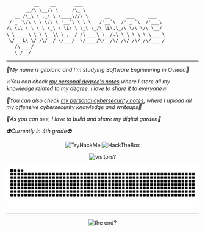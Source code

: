 ```
          __    __       ___                              
       __/\ \__/\ \     /\_ \                             
   __ /\_\ \ ,_\ \ \____\//\ \      __      ___     ___   
 /'_ `\/\ \ \ \/\ \ '__`\ \ \ \   /'__`\  /' _ `\  /'___\ 
/\ \L\ \ \ \ \ \_\ \ \L\ \ \_\ \_/\ \L\.\_/\ \/\ \/\ \__/ 
\ \____ \ \_\ \__\\ \_,__/ /\____\ \__/.\_\ \_\ \_\ \____\
 \/___L\ \/_/\/__/ \/___/  \/____/\/__/\/_/\/_/\/_/\/____/
   /\____/                                                
   \_/__/ 
```
---
_🐧My name is gitblanc and I'm studying Software Engineering in Oviedo🐧_ 

_🔥You can check [my personal degree's notes](https://gitblanc.github.io/Obsidian-Notes/) where I store all my knowledge related to my degree. I love to share it to everyone🔥_

_🌊You can also check [my personal cybersecurity notes](https://gitblanc.github.io/c1b3rn0t3s), where I upload all my offensive cybersecurity knowledge and writeups🌊_

_🦜As you can see, I love to build and share my digital garden🦜_

_👽Currently in 4th grade👽_

<p align="center">
          <img src="https://tryhackme-badges.s3.amazonaws.com/gitblanc.png" alt="TryHackMe">
          <img src="https://www.hackthebox.eu/badge/image/1842544" alt="HackTheBox">
</p>


<p align="center">
          <img src="https://api.visitorbadge.io/api/daily?path=https%3A%2F%2Fgithub.com%2Fgitblanc&label=Visitors%20today&countColor=%2337d67a&style=plastic&labelStyle=upper" alt="visitors?"/>
</p>


<p align="center">
          <img src="https://github.com/gitblanc/gitblanc/blob/output/github-contribution-grid-snake-dark.svg" alt="snake:D"/>
</p>

---
<p align="center">
          <img src="https://profile-counter.glitch.me/gitblanc/count.svg" alt="the end?"/>
</p>

